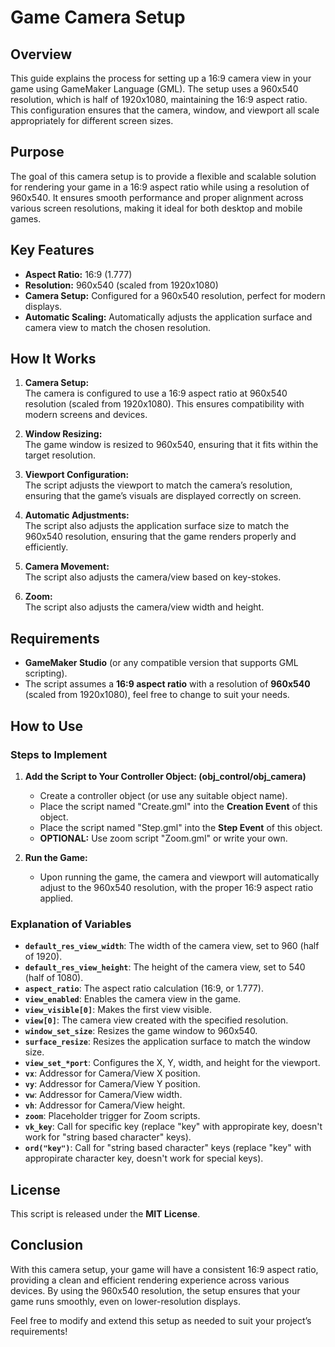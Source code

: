 # Game Camera Setup

## Overview

This guide explains the process for setting up a 16:9 camera view in your game using GameMaker Language (GML). The setup uses a 960x540 resolution, which is half of 1920x1080, maintaining the 16:9 aspect ratio. This configuration ensures that the camera, window, and viewport all scale appropriately for different screen sizes.

## Purpose

The goal of this camera setup is to provide a flexible and scalable solution for rendering your game in a 16:9 aspect ratio while using a resolution of 960x540. It ensures smooth performance and proper alignment across various screen resolutions, making it ideal for both desktop and mobile games.

## Key Features

- **Aspect Ratio:** 16:9 (1.777)
- **Resolution:** 960x540 (scaled from 1920x1080)
- **Camera Setup:** Configured for a 960x540 resolution, perfect for modern displays.
- **Automatic Scaling:** Automatically adjusts the application surface and camera view to match the chosen resolution.

## How It Works

1. **Camera Setup:**  
   The camera is configured to use a 16:9 aspect ratio at 960x540 resolution (scaled from 1920x1080). This ensures compatibility with modern screens and devices.

2. **Window Resizing:**  
   The game window is resized to 960x540, ensuring that it fits within the target resolution.

3. **Viewport Configuration:**  
   The script adjusts the viewport to match the camera’s resolution, ensuring that the game’s visuals are displayed correctly on screen.

4. **Automatic Adjustments:**  
   The script also adjusts the application surface size to match the 960x540 resolution, ensuring that the game renders properly and efficiently.

5. **Camera Movement:**  
   The script also adjusts the camera/view based on key-stokes.

6. **Zoom:**  
   The script also adjusts the camera/view width and height.
   

## Requirements

- **GameMaker Studio** (or any compatible version that supports GML scripting).
- The script assumes a **16:9 aspect ratio** with a resolution of **960x540** (scaled from 1920x1080), feel free to change to suit your needs.

## How to Use

### Steps to Implement

1. **Add the Script to Your Controller Object: (obj_control/obj_camera)**
   - Create a controller object (or use any suitable object name).
   - Place the script named "Create.gml" into the **Creation Event** of this object.
   - Place the script named "Step.gml" into the **Step Event** of this object.
   - **OPTIONAL:** Use zoom script "Zoom.gml" or write your own.

2. **Run the Game:**
   - Upon running the game, the camera and viewport will automatically adjust to the 960x540 resolution, with the proper 16:9 aspect ratio applied.

### Explanation of Variables
- **`default_res_view_width`**: The width of the camera view, set to 960 (half of 1920).
- **`default_res_view_height`**: The height of the camera view, set to 540 (half of 1080).
- **`aspect_ratio`**: The aspect ratio calculation (16:9, or 1.777).
- **`view_enabled`**: Enables the camera view in the game.
- **`view_visible[0]`**: Makes the first view visible.
- **`view[0]`**: The camera view created with the specified resolution.
- **`window_set_size`**: Resizes the game window to 960x540.
- **`surface_resize`**: Resizes the application surface to match the window size.
- **`view_set_*port`**: Configures the X, Y, width, and height for the viewport.
- **`vx`**: Addressor for Camera/View X position.
- **`vy`**: Addressor for Camera/View Y position.
- **`vw`**: Addressor for Camera/View width.
- **`vh`**: Addressor for Camera/View height.
- **`zoom`**: Placeholder trigger for Zoom scripts.
- **`vk_key`**: Call for specific key (replace "key" with appropirate key, doesn't work for "string based character" keys).
- **`ord("key")`**: Call for "string based character" keys (replace "key" with appropirate character key, doesn't work for special keys).

## License

This script is released under the **MIT License**.

## Conclusion

With this camera setup, your game will have a consistent 16:9 aspect ratio, providing a clean and efficient rendering experience across various devices. By using the 960x540 resolution, the setup ensures that your game runs smoothly, even on lower-resolution displays.

Feel free to modify and extend this setup as needed to suit your project’s requirements!
